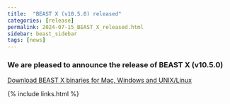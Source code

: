 ```yaml
---
title:  "BEAST X (v10.5.0) released"
categories: [release]
permalink: 2024-07-15_BEAST_X_released.html
sidebar: beast_sidebar
tags: [news]
---
```


### We are pleased to announce the release of BEAST X (v10.5.0) ###

[Download BEAST X binaries for Mac, Windows and UNIX/Linux](installing)

{% include links.html %}
